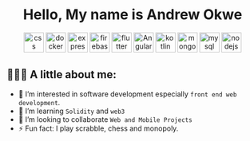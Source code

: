 <h1 align="center">Hello, My name is <strong>Andrew Okwe</strong></h1>

<p align="center">
<img src="https://www.vectorlogo.zone/logos/w3_css/w3_css-ar21.svg" alt="css" width="40" height="40"/>
<img src="https://devicons.github.io/devicon/devicon.git/icons/docker/docker-original-wordmark.svg" alt="docker" width="40" height="40"/> 
<img src="https://devicons.github.io/devicon/devicon.git/icons/express/express-original-wordmark.svg" alt="express" width="40" height="40"/> 
<img src="https://www.vectorlogo.zone/logos/firebase/firebase-icon.svg" alt="firebase" width="40" height="40"/> 
<img src="https://www.vectorlogo.zone/logos/flutterio/flutterio-icon.svg" alt="flutter" width="40" height="40"/> 
<img src="https://www.vectorlogo.zone/logos/angular/angular-icon.svg" alt="Angular" width="40" height="40"/> 
<img src="https://www.vectorlogo.zone/logos/kotlinlang/kotlinlang-icon.svg" alt="kotlin" width="40" height="40"/> 
<img src="https://devicons.github.io/devicon/devicon.git/icons/mongodb/mongodb-original-wordmark.svg" alt="mongodb" width="40" height="40"/>
<img src="[https://devicons.github.io/devicon/devicon.git/icons/mysql/mysql-original-wordmark.svg]()" alt="mysql" width="40" height="40"/> 
<img src="https://devicons.github.io/devicon/devicon.git/icons/nodejs/nodejs-original-wordmark.svg" alt="nodejs" width="40" height="40"/>
</p>

## 👨🏻‍💻 A little about me:
- 🔭 I’m interested in software development especially `front end web development`.
- 🌱 I’m learning `Solidity` and `web3`
- 👯 I’m looking to collaborate `Web and Mobile Projects`
- ⚡ Fun fact: I play scrabble, chess and monopoly.
